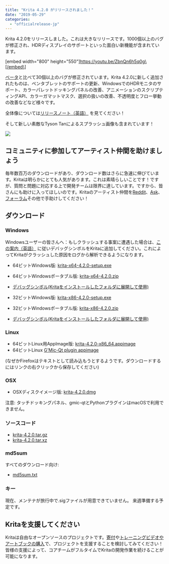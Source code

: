 ```yaml
---
title: "Krita 4.2.0 がリリースされました！"
date: "2019-05-29"
categories: 
  - "officialrelease-jp"
---
```


Krita 4.2.0をリリースしました。これは大きなリリースです。1000個以上のバグが修正され、HDRディスプレイのサポートといった面白い新機能が含まれています。

\[embed width="800" height="550"\]https://youtu.be/ZbnQn6h5q0g\[/embed\]

[ベータ](https://krita.org/jp/item/krita-4-2-0-beta-released-jp/)と比べて30個以上のバグが修正されています。Krita 4.2.0に新しく追加されたものは、ペンタブレットのサポートの更新、WindowsでのHDRモニタのサポート、カラーパレットドッキングパネルの改善、アニメーションのスクリプティングAPI、カラーガマットマスク、選択の扱いの改善、不透明度とフロー挙動の改善などなど様々です。

全体像については[リリースノート（英語）](https://krita.org/en/krita-4-2-release-notes/) を見てください！

そして新しい素敵なTyson Tanによるスプラッシュ画像も含まれています！

[![](/images/posts/2019/electrichearts_20190316_kiki_a_sm-2.png)](/images/posts/2019/electrichearts_20190316_kiki_a_sm-2.png)

## コミュニティに参加してアーティスト仲間を助けましょう

毎年数百万のダウンロードがあり、ダウンロード数はさらに急速に伸びています。Kritaは明らかにとても人気があります。これは素晴らしいことです！ですが、質問と問題に対応する上で開発チームは限界に達しています。ですから、皆さんにも助けに入ってほしいのです。Kritaのアーティスト仲間を[Reddit](https://reddit.com/r/krita)、[Ask](https://ask.krita.org)、[フォーラム](https://forum.kde.org/viewforum.php?f=136)その他で手助けしてください！

## ダウンロード

### Windows

Windowsユーザーの皆さんへ：もしクラッシュする事案に遭遇した場合は、[この案内（英語）](https://docs.krita.org/en/reference_manual/dr_minw_debugger.html#dr-minw) に従いデバッグシンボルをKritaに追加してください。これによってKritaがクラッシュした原因をログから解析できるようになります。

- 64ビットWindows版: [krita-x64-4.2.0-setup.exe](https://download.kde.org/stable/krita/4.2.0/krita-x64-4.2.0-setup.exe)
- 64ビットWindowsポータブル版: [krita-x64-4.2.0.zip](https://download.kde.org/stable/krita/4.2.0/krita-x64-4.2.0.zip)
- [デバッグシンボル(Kritaをインストールしたフォルダに展開して使用)](https://download.kde.org/stable/krita/4.2.0/krita-x64-4.2.0-dbg.zip)

- 32ビットWindows版: [krita-x86-4.2.0-setup.exe](https://download.kde.org/stable/krita/4.2.0/krita-x86-4.2.0-setup.exe)
- 32ビットWindowsポータブル版: [krita-x86-4.2.0.zip](https://download.kde.org/stable/krita/4.2.0/krita-x86-4.2.0.zip)
- [デバッグシンボル(Kritaをインストールしたフォルダに展開して使用)](https://download.kde.org/stable/krita/4.2.0/krita-x86-4.2.0-dbg.zip)

### Linux

- 64ビットLinux用AppImage版: [krita-4.2.0-x86_64.appimage](https://download.kde.org/stable/krita/4.2.0/krita-4.2.0-x86_64.appimage)
- 64ビットLinux [G'Mic-Qt plugin appimage](https://download.kde.org/stable/krita/4.2.0/gmic_krita_qt-x86_64.appimage)

(なぜかFirefoxはテキストとして読み込もうとするようです。ダウンロードするにはリンクの右クリックから保存してください)

### OSX

- OSXディスクイメージ版: [krita-4.2.0.dmg](https://download.kde.org/stable/krita/4.2.0/krita-4.2.0.dmg)

注意: タッチドッキングパネル、gmic-qtとPythonプラグインはmacOSで利用できません。

### ソースコード

- [krita-4.2.0.tar.gz](https://download.kde.org/stable/krita/4.2.0/krita-4.2.0.tar.gz)
- [krita-4.2.0.tar.xz](https://download.kde.org/stable/krita/4.2.0/krita-4.2.0.tar.xz)

### md5sum

すべてのダウンロード向け:

- [md5sum.txt](https://download.kde.org/stable/krita/4.2.0/md5sum.txt)

### キー

現在、メンテナが旅行中で.sigファイルが用意できていません。 来週準備する予定です。

## Kritaを支援してください

Kritaは自由なオープンソースのプロジェクトです。[寄付](https://krita.org/jp/support-us-jp/donations-jp/)や[トレーニングビデオやアートブックの購入](https://krita.org/jp/support-us-jp/shop-jp/)で、プロジェクトを支援することを検討してみてください！皆様の支援によって、コアチームがフルタイムでKritaの開発作業を続けることが可能になります。
